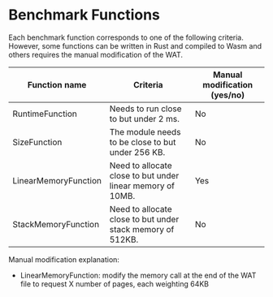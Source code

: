 # Benchmark Functions

Each benchmark function corresponds to one of the following criteria. However, some functions can be written in Rust and compiled to Wasm and others requires the manual modification of the WAT.

| Function name        | Criteria                                                   | Manual modification (yes/no) |
|----------------------|------------------------------------------------------------|------------------------------|
| RuntimeFunction      | Needs to run close to but under 2 ms.                      | No                           |
| SizeFunction         | The module needs to be close to but under 256 KB.          | No                           |
| LinearMemoryFunction | Need to allocate close to but under linear memory of 10MB. | Yes                          |
| StackMemoryFunction  | Need to allocate close to but under stack memory of 512KB. | No                           |

Manual modification explanation:

- LinearMemoryFunction: modify the memory call at the end of the WAT file to request X number of pages, each weighting 64KB
